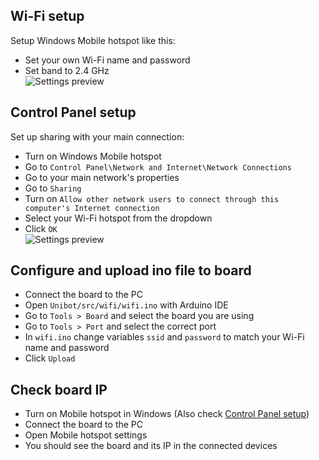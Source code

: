 ## Wi-Fi setup
Setup Windows Mobile hotspot like this:  
- Set your own Wi-Fi name and password
- Set band to 2.4 GHz  
![Settings preview](https://i.imgur.com/Ghh0aka.png)

## Control Panel setup
Set up sharing with your main connection:
- Turn on Windows Mobile hotspot
- Go to `Control Panel\Network and Internet\Network Connections`
- Go to your main network's properties
- Go to `Sharing`
- Turn on `Allow other network users to connect through this computer's Internet connection`
- Select your Wi-Fi hotspot from the dropdown
- Click `OK`  
![Settings preview](https://i.imgur.com/kHX00BN.png)

## Configure and upload ino file to board
- Connect the board to the PC
- Open `Unibot/src/wifi/wifi.ino` with Arduino IDE
- Go to `Tools > Board` and select the board you are using 
- Go to `Tools > Port` and select the correct port
- In `wifi.ino` change variables `ssid` and `password` to match your Wi-Fi name and password
- Click `Upload`

## Check board IP
- Turn on Mobile hotspot in Windows (Also check [Control Panel setup](#control-panel-setup))
- Connect the board to the PC
- Open Mobile hotspot settings
- You should see the board and its IP in the connected devices